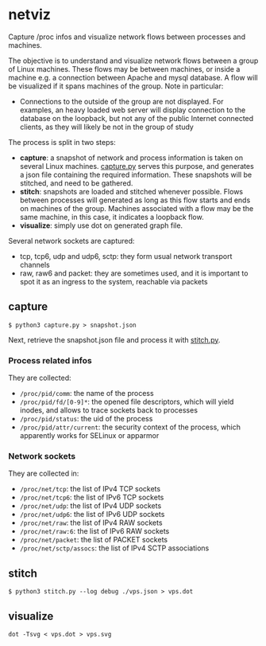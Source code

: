 # netviz

Capture /proc infos and visualize network flows between processes and machines.

The objective is to understand and visualize network flows between a group of Linux machines. These flows may be between machines, or inside a machine e.g. a connection between Apache and mysql database. A flow will be visualized if it spans machines of the group. Note in particular:

* Connections to the outside of the group are not displayed. For examples, an heavy loaded web server will display connection to the database on the loopback, but not any of the public Internet connected clients, as they will likely be not in the group of study


The process is split in two steps:

* **capture**: a snapshot of network and process information is taken on several Linux machines. [capture.py](capture.py) serves this purpose, and generates a json file containing the required information. These snapshots will be stitched, and need to be gathered.
* **stitch**: snapshots are loaded and stitched whenever possible. Flows between processes will generated as long as this flow starts and ends on machines of the group. Machines associated with a flow may be the same machine, in this case, it indicates a loopback flow.
* **visualize**: simply use dot on generated graph file.

Several network sockets are captured:

* tcp, tcp6, udp and udp6, sctp: they form usual network transport channels
* raw, raw6 and packet: they are sometimes used, and it is important to spot it as an ingress to the system, reachable via packets

## capture

```
$ python3 capture.py > snapshot.json
```

Next, retrieve the snapshot.json file and process it with [stitch.py](stitch.py).

### Process related infos

They are collected:

* `/proc/pid/comm`: the name of the process
* `/proc/pid/fd/[0-9]*`: the opened file descriptors, which will yield inodes, and allows to trace sockets back to processes
* `/proc/pid/status`: the uid of the process
* `/proc/pid/attr/current`: the security context of the process, which apparently works for SELinux or apparmor

### Network sockets

They are collected in:

* `/proc/net/tcp`: the list of IPv4 TCP sockets
* `/proc/net/tcp6`: the list of IPv6 TCP sockets
* `/proc/net/udp`: the list of IPv4 UDP sockets
* `/proc/net/udp6`: the list of IPv6 UDP sockets
* `/proc/net/raw`: the list of IPv4 RAW sockets
* `/proc/net/raw:6`: the list of IPv6 RAW sockets
* `/proc/net/packet`: the list of PACKET sockets
* `/proc/net/sctp/assocs`: the list of IPv4 SCTP associations

## stitch

```
$ python3 stitch.py --log debug ./vps.json > vps.dot
```

## visualize

```
dot -Tsvg < vps.dot > vps.svg
```

